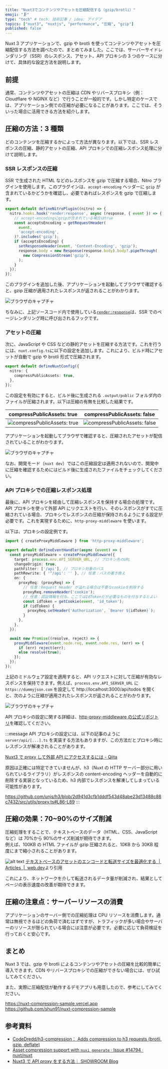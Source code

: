 ```yaml
---
title: "Nuxt3でコンテンツやアセットを圧縮配信する（gzip/brotli）"
emoji: "🗜️"
type: "tech" # tech: 技術記事 / idea: アイデア
topics: ["nuxt3", "nuxtjs", "performance", "圧縮", "gzip"]
published: false
---
```


Nuxt 3 アプリケーションで、gzip や brotli を使ってコンテンツやアセットを圧縮配信する方法を調べたので、まとめてみました。ここでは、サーバーサイドレンダリング（SSR）のレスポンス、アセット、API プロキシの 3 つのケースに分けて、具体的な設定方法を説明します。

## 前提

通常、コンテンツやアセットの圧縮は CDN やリバースプロキシ（例：Cloudflare や NGINX など）で行うことが一般的です。しかし特定のケースでは、アプリケーション側での圧縮が必要になることがあります。ここでは、そういった場合に活用できる方法を紹介します。

## 圧縮の方法：3 種類

どのコンテンツを圧縮するかによって方法が異なります。以下では、SSR レスポンスの圧縮、静的アセットの圧縮、API プロキシでの圧縮レスポンス処理に分けて説明します。

### SSR レスポンスの圧縮

SSR で生成された HTML などのレスポンスを gzip で圧縮する場合、Nitro プラグインを使用します。このプラグインは、`accept-encoding` ヘッダーに `gzip` が含まれているかどうかを確認し、必要であればレスポンスを gzip で圧縮します。

```ts:server/plugins/compression.ts
export default defineNitroPlugin((nitro) => {
  nitro.hooks.hook('render:response', async (response, { event }) => {
    // accept-encodingにgzipが含まれている場合はtrue
    const acceptsEncoding = getRequestHeader(
      event,
      'accept-encoding',
    )?.includes('gzip');
    if (acceptsEncoding) {
      setResponseHeader(event, 'Content-Encoding', 'gzip');
      response.body = new Response(response.body).body?.pipeThrough(
        new CompressionStream('gzip'),
      );
    }
  });
});
```

このプラグインを追加した後、アプリケーションを起動してブラウザで確認すると、gzip 圧縮が適用されたレスポンスが返されることがわかります。

![ブラウザのキャプチャ](/images/nuxt3-compression-gzip-br/ssr-compression-result.png)

ちなみに、上記ソースコード内で使用している[`render:response`](https://nitro.unjs.io/guide/plugins#renderer-response)は、SSR でのページレンダリング時に呼び出されるフックです。

### アセットの圧縮

次に、JavaScript や CSS などの静的アセットを圧縮する方法です。これを行うには、`nuxt.config.ts`に以下の設定を追加します。これにより、ビルド時にアセットが自動で gzip や brotli 形式で圧縮されます。

```ts:nuxt.config.ts
export default defineNuxtConfig({
  nitro: {
    compressPublicAssets: true,
  },
});
```

この設定を有効にすると、ビルド後に生成される `.output/public` フォルダ内のファイルが圧縮されます。以下は圧縮の有無を比較した結果です。

| compressPublicAssets: true                                                                 | compressPublicAssets: false                                                                 |
| ------------------------------------------------------------------------------------------ | ------------------------------------------------------------------------------------------- |
| ![compressPublicAssets: true](/images/nuxt3-compression-gzip-br/compressPublicAssets2.png) | ![compressPublicAssets: false](/images/nuxt3-compression-gzip-br/compressPublicAssets1.png) |

アプリケーションを起動してブラウザで確認すると、圧縮されたアセットが配信されていることがわかります。

![ブラウザのキャプチャ](/images/nuxt3-compression-gzip-br/compress-public-assets-result.png)

なお、開発モード（`nuxt dev`）ではこの圧縮設定は適用されないので、開発中に圧縮を確認するためにはビルド後に生成されたファイルをチェックしてください。

### API プロキシでの圧縮レスポンス処理

最後に、API プロキシを経由して圧縮レスポンスを保持する場合の処理です。API プロキシを使って外部 API にリクエストを行い、そのレスポンスがすでに圧縮されている場合、プロキシでレスポンスの圧縮が保持されるようにする設定が必要です。これを実現するために、`http-proxy-middleware` を使います。

以下は、プロキシの設定例です。

```ts:server/middleware/proxy.ts
import { createProxyMiddleware } from 'http-proxy-middleware';

export default defineEventHandler(async (event) => {
  const proxyMiddleware = createProxyMiddleware({
    target: process.env.API_SERVER_URL, // プロキシ先のURL
    changeOrigin: true,
    pathFilter: ['/api'], // プロキシ対象のパス
    pathRewrite: { '^/api': '' }, // 任意：パスの書き換え
    on: {
      proxyReq: (proxyReq) => {
        // 任意：Request Header が溢れる場合は不要なcookieを削除する
        proxyReq.removeHeader('cookie');
        // 任意：認証情報を付与。ここではIdTokenだが必要なものを付与するとよい
        const idToken = getCookie(event, 'id_token');
        if (idToken) {
          proxyReq.setHeader('Authorization', `Bearer ${idToken}`);
        }
      },
    },
  });

  await new Promise((resolve, reject) => {
    proxyMiddleware(event.node.req, event.node.res, (err) => {
      if (err) reject(err);
      else resolve(true);
    });
  });
});
```

上記のミドルウェア設定を適用すると、API リクエストに対して圧縮が有効なレスポンスを保持できます。例えば、`process.env.API_SERVER_URL` に `https://dummyjson.com` を設定して http://localhost:3000/api/todos を開くと、次のように圧縮が適用されたレスポンスが返されることがわかります。

![ブラウザのキャプチャ](/images/nuxt3-compression-gzip-br/proxy-compression-result.png)

API プロキシの設定に関する詳細は、[http-proxy-middleware の公式リポジトリ](https://github.com/chimurai/http-proxy-middleware)を確認してください。

:::message
API プロキシの設定には、以下の記事のように `server/api/[...].ts` を実装する方法もありますが、この方法だとプロキシ時にレスポンスが解凍されることがあります。

[Nuxt3 で proxy して外部 API にアクセスするには - Qiita](https://qiita.com/hhirasawa/items/e4ec9b3c35464f081fe7)

原因は正確には特定できていませんが、h3（Nuxt の HTTP サーバー部分に用いられているライブラリ）がレスポンスの content-encoding ヘッダーを自動的に削除する実装となっているため、h3 内部でレスポンスを解凍してしまっている可能性があります。

https://github.com/unjs/h3/blob/2d941d3cfb1dddf543d48abe23d13488c88c7432/src/utils/proxy.ts#L86-L89
:::

## 圧縮の効果：70~90%のサイズ削減

圧縮処理をすることで、テキストベースのデータ（HTML、CSS、JavaScript など）は 70%から 90%のサイズ削減が期待できます。  
例えば、100KB の HTML ファイルが gzip 圧縮されると、10KB から 30KB 程度にまで縮小されることがあります。

![alt text](/images/nuxt3-compression-gzip-br/effects-of-compression.png)
[テキストベースのアセットのエンコードと転送サイズを最適化する  |  Articles  |  web.dev](https://web.dev/articles/optimizing-content-efficiency-optimize-encoding-and-transfer?hl=ja)より引用

これにより、ネットワークを介して転送されるデータ量が削減され、結果としてページの表示速度の改善が期待できます。

## 圧縮の注意点：サーバーリソースの消費

アプリケーションのサーバー側での圧縮処理は CPU リソースを消費します。通常は無視できるほどの負荷で済むはずですが、トラフィックが多い場合やサーバーのリソースが限られている場合には注意が必要です。必要に応じて負荷検証を行っておくと安心です。

## まとめ

Nuxt 3 では、gzip や brotli によるコンテンツやアセットの圧縮を比較的簡単に導入できます。CDN やリバースプロキシでの圧縮ができない場合には、ぜひ試してみてください。

また、実際に圧縮配信が動作するデモアプリも用意したので、参考にしてみてください。

https://nuxt-compression-sample.vercel.app
https://github.com/shun91/nuxt-compression-sample

## 参考資料

- [CodeDredd/h3-compression： Adds compression to h3 requests (brotli, gzip, deflate)](https://github.com/CodeDredd/h3-compression)
- [Asset compression support with `nuxi generate` · Issue #14794 · nuxt/nuxt](https://github.com/nuxt/nuxt/issues/14794)
- [Nuxt3 で API proxy をする方法｜ SHOWROOM Blog](https://note.com/showroom_blog/n/n943b666c1574)
